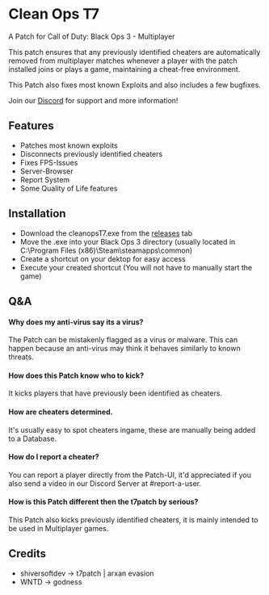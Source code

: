 # Clean Ops T7

A Patch for Call of Duty: Black Ops 3 - Multiplayer

This patch ensures that any previously identified cheaters are automatically removed from multiplayer matches whenever a player with the patch installed joins or plays a game, maintaining a cheat-free environment.

This Patch also fixes most known Exploits and also includes a few bugfixes.

Join our [Discord](https://discord.gg/3hR2ffzhfV) for support and more information!

## Features

- Patches most known exploits
- Disconnects previously identified cheaters
- Fixes FPS-Issues
- Server-Browser
- Report System
- Some Quality of Life features

## Installation

- Download the cleanopsT7.exe from the [releases](https://github.com/notnightwolf/cleanopsT7/releases) tab
- Move the .exe into your Black Ops 3 directory (usually located in C:\Program Files (x86)\Steam\steamapps\common)
- Create a shortcut on your dektop for easy access
- Execute your created shortcut (You will not have to manually start the game)
## Q&A

#### Why does my anti-virus say its a virus?

The Patch can be mistakenly flagged as a virus or malware. This can happen because an anti-virus may think it behaves similarly to known threats.

#### How does this Patch know who to kick?

It kicks players that have previously been identified as cheaters.

#### How are cheaters determined.

It's usually easy to spot cheaters ingame, these are manually being added to a Database.

#### How do I report a cheater?

You can report a player directly from the Patch-UI, it'd appreciated if you also send a video in our Discord Server at #report-a-user.

#### How is this Patch different then the t7patch by serious?

This Patch also kicks previously identified cheaters, it is mainly intended to be used in Multiplayer games.
## Credits
- shiversoftdev -> t7patch | arxan evasion
- WNTD -> godness
